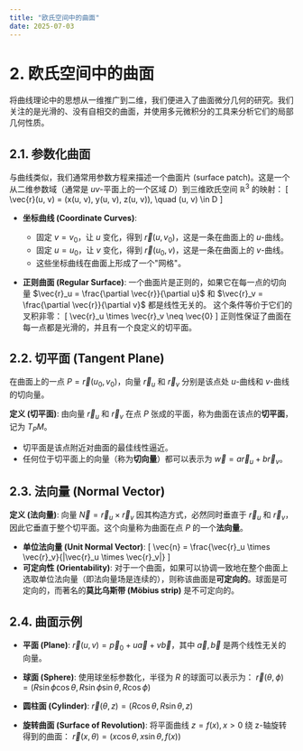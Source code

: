 ```yaml
---
title: "欧氏空间中的曲面"
date: 2025-07-03
---
```


# 2. 欧氏空间中的曲面

将曲线理论中的思想从一维推广到二维，我们便进入了曲面微分几何的研究。我们关注的是光滑的、没有自相交的曲面，并使用多元微积分的工具来分析它们的局部几何性质。

## 2.1. 参数化曲面

与曲线类似，我们通常用参数方程来描述一个曲面片 (surface patch)。这是一个从二维参数域（通常是 $uv$-平面上的一个区域 $D$）到三维欧氏空间 $\mathbb{R}^3$ 的映射：
\[ \vec{r}(u, v) = (x(u, v), y(u, v), z(u, v)), \quad (u, v) \in D \]

-   **坐标曲线 (Coordinate Curves)**:
    -   固定 $v=v_0$，让 $u$ 变化，得到 $\vec{r}(u, v_0)$，这是一条在曲面上的 $u$-曲线。
    -   固定 $u=u_0$，让 $v$ 变化，得到 $\vec{r}(u_0, v)$，这是一条在曲面上的 $v$-曲线。
    -   这些坐标曲线在曲面上形成了一个"网格"。

-   **正则曲面 (Regular Surface)**:
    一个曲面片是正则的，如果它在每一点的切向量 $\vec{r}_u = \frac{\partial \vec{r}}{\partial u}$ 和 $\vec{r}_v = \frac{\partial \vec{r}}{\partial v}$ 都是线性无关的。
    这个条件等价于它们的叉积非零：
    \[ \vec{r}_u \times \vec{r}_v \neq \vec{0} \]
    正则性保证了曲面在每一点都是光滑的，并且有一个良定义的切平面。

## 2.2. 切平面 (Tangent Plane)

在曲面上的一点 $P = \vec{r}(u_0, v_0)$，向量 $\vec{r}_u$ 和 $\vec{r}_v$ 分别是该点处 $u$-曲线和 $v$-曲线的切向量。

**定义 (切平面)**:
由向量 $\vec{r}_u$ 和 $\vec{r}_v$ 在点 $P$ 张成的平面，称为曲面在该点的**切平面**，记为 $T_P M$。
-   切平面是该点附近对曲面的最佳线性逼近。
-   任何位于切平面上的向量（称为**切向量**）都可以表示为 $\vec{w} = a \vec{r}_u + b \vec{r}_v$。

## 2.3. 法向量 (Normal Vector)

**定义 (法向量)**:
向量 $\vec{N} = \vec{r}_u \times \vec{r}_v$ 因其构造方式，必然同时垂直于 $\vec{r}_u$ 和 $\vec{r}_v$，因此它垂直于整个切平面。这个向量称为曲面在点 $P$ 的一个**法向量**。

-   **单位法向量 (Unit Normal Vector)**:
    \[ \vec{n} = \frac{\vec{r}_u \times \vec{r}_v}{\|\vec{r}_u \times \vec{r}_v\|} \]
-   **可定向性 (Orientability)**: 对于一个曲面，如果可以协调一致地在整个曲面上选取单位法向量（即法向量场是连续的），则称该曲面是**可定向的**。球面是可定向的，而著名的**莫比乌斯带 (Möbius strip)** 是不可定向的。

## 2.4. 曲面示例

-   **平面 (Plane)**:
    $\vec{r}(u, v) = \vec{p}_0 + u\vec{a} + v\vec{b}$，其中 $\vec{a}, \vec{b}$ 是两个线性无关的向量。

-   **球面 (Sphere)**:
    使用球坐标参数化，半径为 $R$ 的球面可以表示为：
    $\vec{r}(\theta, \phi) = (R\sin\phi\cos\theta, R\sin\phi\sin\theta, R\cos\phi)$

-   **圆柱面 (Cylinder)**:
    $\vec{r}(\theta, z) = (R\cos\theta, R\sin\theta, z)$

-   **旋转曲面 (Surface of Revolution)**:
    将平面曲线 $z = f(x), x>0$ 绕 z-轴旋转得到的曲面：
    $\vec{r}(x, \theta) = (x\cos\theta, x\sin\theta, f(x))$ 